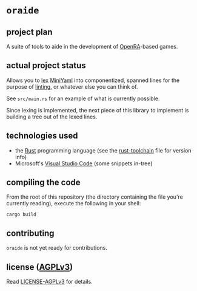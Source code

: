 # `oraide`

## project plan

A suite of tools to aide in the development of [OpenRA]-based games.

## actual project status

Allows you to [lex] [MiniYaml] into componentized, spanned lines for the
purpose of [linting], or whatever else you can think of.

See `src/main.rs` for an example of what is currently possible.

Since lexing is implemented, the next piece of this library to implement is
building a tree out of the lexed lines.

## technologies used

- the [Rust] programming language (see the [rust-toolchain] file for
  version info)
- Microsoft's [Visual Studio Code] (some snippets in-tree)

## compiling the code

From the root of this repository (the directory containing the file you're
currently reading), execute the following in your shell:

```
cargo build
```

## contributing

`oraide` is not yet ready for contributions.

## license ([AGPLv3])

Read [LICENSE-AGPLv3] for details.

[LICENSE-AGPLv3]: ./LICENSE-AGPLv3
[AGPLv3]: https://www.gnu.org/licenses/agpl-3.0
[OpenRA]: https://openra.net
[lex]: https://en.wikipedia.org/wiki/Lexical_analysis
[MiniYaml]: https://www.openra.net/book/glossary.html#miniyaml
[linting]: https://en.wikipedia.org/wiki/Lint_%28software%29
[Rust]: https://www.rust-lang.org/
[rust-toolchain]: ./rust-toolchain
[Visual Studio Code]: https://code.visualstudio.com/
